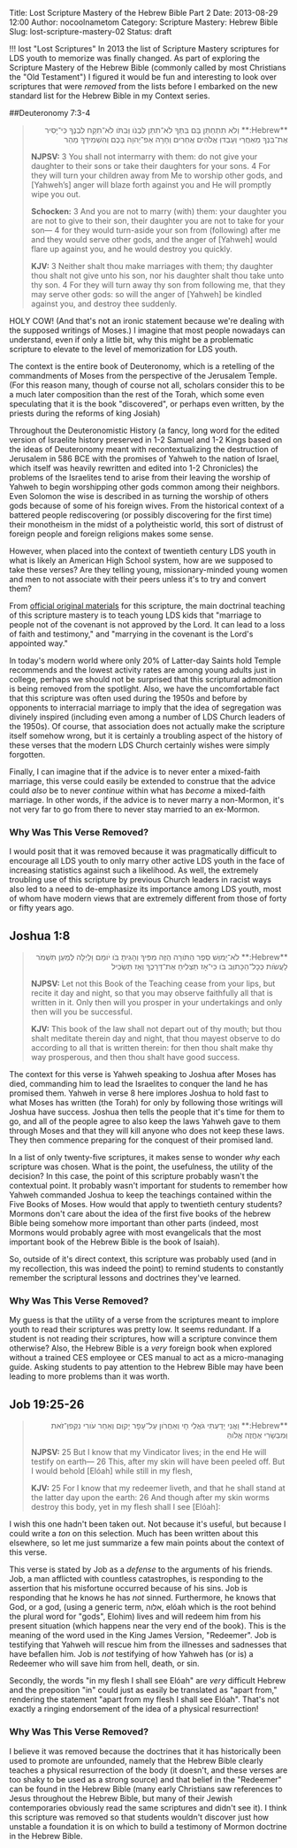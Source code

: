 Title: Lost Scripture Mastery of the Hebrew Bible Part 2
Date: 2013-08-29 12:00
Author: nocoolnametom
Category: Scripture Mastery: Hebrew Bible
Slug: lost-scripture-mastery-02
Status: draft

!!! lost "Lost Scriptures"
    In 2013 the list of Scripture Mastery scriptures for LDS youth to memorize was finally changed.  As part of exploring the Scripture Mastery of the Hebrew Bible (commonly called by most Christians the "Old Testament") I figured it would be fun and interesting to look over scriptures that were *removed* from the lists before I embarked on the new standard list for the Hebrew Bible in my Context series.

##Deuteronomy 7:3-4
> <div dir="rtl">**Hebrew:**
> וְלֹא תִתְחַתֵּן בָּם בִּתְּךָ לֹא־תִתֵּן לִבְנֹו וְּבִתֹּו לֹא־תִקַּח לִבְנֶךָ
> כִּי־יָסִיר אֶת־בִּנְךָ מֵאַחֲרַי וְעָבְדוְּ אֱלֹהִים אֲחֵרִים וְחָרָה אַפ־יְהוָה בָּכֶם וְהִשְׁמִידְךָ מַהֵר</div>
>
> **NJPSV:**
> <span>3</span> You shall not intermarry with them: do not give your daughter to their sons or take their daughters for your sons. <span>4</span> For they will turn your children away from Me to worship other gods, and [Yahweh’s] anger will blaze forth against you and He will promptly wipe you out.
>
> **Schocken:**
> <span>3</span> And you are not to marry (with) them: your daughter you are not to give to their son, their daughter you are not to take for your son— <span>4</span> for they would turn-aside your son from (following) after me and they would serve other gods, and the anger of [Yahweh] would flare up against you, and he would destroy you quickly.
>
> **KJV:**
> <span>3</span> Neither shalt thou make marriages with them; thy daughter thou shalt not give unto his son, nor his daughter shalt thou take unto thy son. <span>4</span> For they will turn away thy son from following me, that they may serve other gods: so will the anger of [Yahweh] be kindled against you, and destroy thee suddenly.

HOLY COW!  (And that's not an ironic statement because we're dealing with the supposed writings of Moses.)  I imagine that most people nowadays can understand, even if only a little bit, why this might be a problematic scripture to elevate to the level of memorization for LDS youth.

The context is the entire book of Deuteronomy, which is a retelling of the commandments of Moses from the perspective of the Jerusalem Temple. (For this reason many, though of course not all, scholars consider this to be a much later composition than the rest of the Torah, which some even speculating that it is the book "discovered", or perhaps even written, by the priests during the reforms of king Josiah)

Throughout the Deuteronomistic History (a fancy, long word for the edited version of Israelite history preserved in 1-2 Samuel and 1-2 Kings based on the ideas of Deuteronomy meant with recontextualizing the destruction of Jerusalem in 586 BCE with the promises of Yahweh to the nation of Israel, which itself was heavily rewritten and edited into 1-2 Chronicles) the problems of the Israelites tend to arise from their leaving the worship of Yahweh to begin worshipping other gods common among their neighbors.  Even Solomon the wise is described in as turning the worship of others gods because of some of his foreign wives.  From the historical context of a battered people rediscovering (or possibly discovering for the first time) their monotheism in the midst of a polytheistic world, this sort of distrust of foreign people and foreign religions makes some sense.

However, when placed into the context of twentieth century LDS youth in what is likely an American High School system, how are we supposed to take these verses?  Are they telling young, missionary-minded young women and men to not associate with their peers unless it's to try and convert them?

From [official original materials](https://si.lds.org/bc/seminary/content/library/student-resources/ot/old-testament-scripture-mastery_eng.pdf?icid=osd) for this scripture, the main doctrinal teaching of this scripture mastery is to teach young LDS kids that "marriage to people not of the covenant is not approved by the Lord. It can lead to  a loss of faith and testimony," and "marrying in the covenant is the Lord's appointed way."

In today's modern world where only 20% of Latter-day Saints hold Temple recommends and the lowest activity rates are among young adults just in college, perhaps we should not be surprised that this scriptural admonition is being removed from the spotlight.  Also, we have the uncomfortable fact that this scripture was often used during the 1950s and before by opponents to interracial marriage to imply that the idea of segregation was divinely inspired (including even among a number of LDS Church leaders of the 1950s).  Of course, that association does not actually make the scripture itself somehow wrong, but it is certainly a troubling aspect of the history of these verses that the modern LDS Church certainly wishes were simply forgotten.

Finally, I can imagine that if the advice is to never enter a mixed-faith marriage, this verse could easily be extended to construe that the advice could *also* be to never *continue* within  what has *become* a mixed-faith marriage.  In other words, if the advice is to never marry a non-Mormon, it's not very far to go from there to never stay married to an ex-Mormon.

### Why Was This Verse Removed?
I would posit that it was removed because it was pragmatically difficult to encourage all LDS youth to only marry other active LDS youth in the face of increasing statistics against such a likelihood.  As well, the extremely troubling use of this scripture by previous Church leaders in racist ways also led to a need to de-emphasize its importance among LDS youth, most of whom have modern views that are extremely different from those of forty or fifty years ago.

## Joshua 1:8
> <div dir="rtl">**Hebrew:**
> לֹא־יָמוְּשׁ סֵפֶר הַתֹּורָה הַזֶּה מִפִּיךָ וְהָגִיתָ בֹּו יֹומָם וָלַיְלָה לְמַעַן תִּשְׁמֹר לַעֲשֹׂות כְּכָל־הַכָּתוְּב בֹּו כִּי־אָז תַּצְלִיחַ אֶת־דְּרָכֶךָ וְאָז תַּשְׂכִּיל</div>
>
> **NJPSV:**
> Let not this Book of the Teaching cease from your lips, but recite it day and night, so that you may observe faithfully all that is written in it. Only then will you prosper in your undertakings and only then will you be successful.
>
> **KJV:**
> This book of the law shall not depart out of thy mouth; but thou shalt meditate therein day and night, that thou mayest observe to do according to all that is written therein: for then thou shalt make thy way prosperous, and then thou shalt have good success.

The context for this verse is Yahweh speaking to Joshua after Moses has died, commanding him to lead the Israelites to conquer the land he has promised them.  Yahweh in verse 8 here implores Joshua to hold fast to what Moses has written (the Torah) for only by following those writings will Joshua have success.  Joshua then tells the people that it's time for them to go, and all of the people agree to also keep the laws Yahweh gave to them through Moses and that they will kill anyone who does not keep these laws.  They then commence preparing for the conquest of their promised land.

In a list of only twenty-five scriptures, it makes sense to wonder *why* each scripture was chosen.  What is the point, the usefulness, the utility of the decision?  In this case, the point of this scripture probably wasn't the contextual point.  It probably wasn't important for students to remember how Yahweh commanded Joshua to keep the teachings contained within the Five Books of Moses.  How would that apply to twentieth century students?  Mormons don't care about the idea of the first five books of the hebrew Bible being somehow more important than other parts (indeed, most Mormons would probably agree with most evangelicals that the most important book of the Hebrew Bible is the book of Isaiah).

So, outside of it's direct context, this scripture was probably used (and in my recollection, this was indeed the point) to remind students to constantly remember the scriptural lessons and doctrines they've learned.

### Why Was This Verse Removed?
My guess is that the utility of a verse from the scriptures meant to implore youth to read their scriptures was pretty low.  It seems redundant.  If a student is not reading their scriptures, how will a scripture convince them otherwise?  Also, the Hebrew Bible is a *very* foreign book when explored without a trained CES employee or CES manual to act as a micro-managing guide.  Asking students to pay attention to the Hebrew Bible may have been leading to more problems than it was worth.

## Job 19:25-26

> <div dir="rtl">**Hebrew:**
> וַאֲנִי יָדַעְתִּי גֹּאֲלִי חָי וְאַחֲרֹון עַל־עָפָר יָקוְּם
> וְאַחַר עֹורִי נִקְּפוְּ־זֹאת וְּמִבְּשָׂרִי אֶחֱזֶה אֱלֹוהַּ</div>
>
> **NJPSV:**
> 25 But I know that my Vindicator lives; in the end He will testify on earth—
> 26 This, after my skin will have been peeled off. But I would behold [Elóah] while still in my flesh,
>
> **KJV:**
> 25 For I know that my redeemer liveth, and that he shall stand at the latter day upon the earth:
> 26 And though after my skin worms destroy this body, yet in my flesh shall I see [Elóah]:

I wish this one hadn't been taken out.  Not because it's useful, but because I could write a *ton* on this selection.  Much has been written about this elsewhere, so let me just summarize a few main points about the context of this verse.

This verse is stated by Job as a *defense* to the arguments of his friends.  Job, a man afflicted with countless catastrophes, is responding to the assertion that his misfortune occurred because of his sins.  Job is responding that he knows he has *not* sinned.  Furthermore, he knows that God, or a god, (using a generic term, אלוה, elóah which is the root behind the plural word for "gods", Elohim) lives and will redeem him from his present situation (which happens near the very end of the book).  This is the meaning of the word used in the King James Version, "Redeemer".  Job is testifying that Yahweh will rescue him from the illnesses and sadnesses that have befallen him.  Job is *not* testifying of how Yahweh has (or is) a Redeemer who will save him from hell, death, or sin.

Secondly, the words "in my flesh I shall see Elóah" are *very* difficult Hebrew and the preposition "in" could just as easily be translated as "apart from," rendering the statement "apart from my flesh I shall see Elóah".  That's not exactly a ringing endorsement of the idea of a physical resurrection!

### Why Was This Verse Removed?
I believe it was removed because the doctrines that it has historically been used to promote are unfounded, namely that the Hebrew Bible clearly teaches a physical resurrection of the body (it doesn't, and these verses are too shaky to be used as a strong source) and that belief in the "Redeemer" can be found in the Hebrew Bible (many early Christians saw references to Jesus throughout the Hebrew Bible, but many of their Jewish contemporaries obviously read the same scriptures and didn't see it).  I think this scripture was removed so that students wouldn't discover just how unstable a foundation it is on which to build a testimony of Mormon doctrine in the Hebrew Bible.
